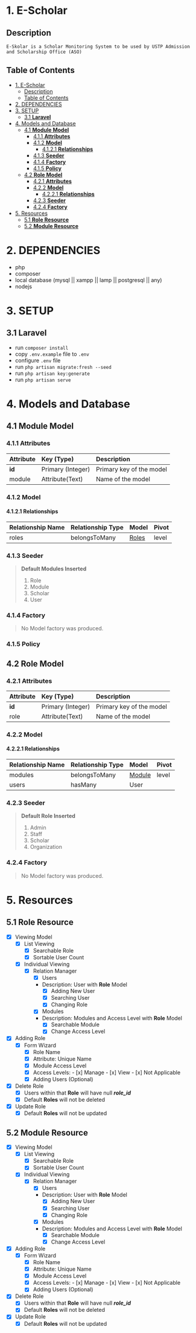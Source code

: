 
# 1. E-Scholar

## Description

    E-Skolar is a Scholar Monitoring System to be used by USTP Admission and Scholarship Office (ASO)

## Table of Contents

- [1. E-Scholar](#1-e-scholar)
  - [Description](#description)
  - [Table of Contents](#table-of-contents)
- [2. DEPENDENCIES](#2-dependencies)
- [3. SETUP](#3-setup)
  - [3.1 **Laravel**](#31-laravel)
- [4. Models and Database](#4-models-and-database)
  - [4.1 **Module Model**](#41-module-model)
    - [4.1.1 **Attributes**](#411-attributes)
    - [4.1.2 **Model**](#412-model)
      - [4.1.2.1 **Relationships**](#4121-relationships)
    - [4.1.3 **Seeder**](#413-seeder)
    - [4.1.4 **Factory**](#414-factory)
    - [4.1.5 **Policy**](#415-policy)
  - [4.2 **Role Model**](#42-role-model)
    - [4.2.1 **Attributes**](#421-attributes)
    - [4.2.2 **Model**](#422-model)
      - [4.2.2.1 **Relationships**](#4221-relationships)
    - [4.2.3 **Seeder**](#423-seeder)
    - [4.2.4 **Factory**](#424-factory)
- [5. Resources](#5-resources)
  - [5.1 **Role Resource**](#51-role-resource)
  - [5.2 **Module Resource**](#52-module-resource)

# 2. DEPENDENCIES

- php
- composer
- local database (mysql || xampp || lamp || postgresql || any)
- nodejs

# 3. SETUP

## 3.1 **Laravel**

- run ``` composer install ```
- copy ``` .env.example ``` file to ``` .env ```
- configure ``` .env ``` file
- run ``` php artisan migrate:fresh --seed ```
- run ``` php artisan key:generate ```
- run ``` php artisan serve ```

# 4. Models and Database

## 4.1 **Module Model**

### 4.1.1 **Attributes**

| Attribute      | Key (Type) | Description |
| :--- | :--- | :--- |
| **id**      | Primary (Integer) | Primary key of the model
| module   | Attribute(Text) | Name of the model

### 4.1.2 **Model**

#### 4.1.2.1 **Relationships**

| Relationship Name      | Relationship Type | Model | Pivot |
| :--- | :--- | :--- | :--- |
| roles      | belongsToMany | [Roles](#42-role-model) | level

### 4.1.3 **Seeder**

> **Default Modules Inserted**
>
> 1. Role
> 2. Module
> 3. Scholar
> 4. User

### 4.1.4 **Factory**

> No Model factory was produced.

### 4.1.5 **Policy**

## 4.2 **Role Model**
  
### 4.2.1 **Attributes**

| Attribute      | Key (Type) | Description |
| :--- | :--- | :--- |
| **id**      | Primary (Integer) | Primary key of the model
| role   | Attribute(Text) | Name of the model

### 4.2.2 **Model**

#### 4.2.2.1 **Relationships**

| Relationship Name      | Relationship Type | Model | Pivot |
| :--- | :--- | :--- | :--- |
| modules      | belongsToMany | [Module](#41-module-model) | level
| users   | hasMany | User

### 4.2.3 **Seeder**

> **Default Role Inserted**
>
>  1. Admin
>  2. Staff
>  3. Scholar
>  4. Organization
  
### 4.2.4 **Factory**

> No Model factory was produced.

# 5. Resources

## 5.1 **Role Resource**

- [x] Viewing Model
  - [x] List Viewing
    - [x] Searchable Role
    - [x] Sortable User Count
  - [x] Individual Viewing
    - [x] Relation Manager
      - [x] Users
      - Description: User with **Role** Model
        - [x] Adding New User
        - [x] Searching User
        - [x] Changing Role
      - [x] Modules
      - Description: Modules and Access Level with **Role** Model
        - [x] Searchable Module
        - [x] Change Access Level
- [x] Adding Role
  - [x] Form Wizard
    - [x]  Role Name
      - [x] Attribute: Unique Name
    - [x]  Module Access Level
      - [x]  Access Levels:
        - [x]  Manage
        - [x]  View
        - [x]  Not Applicable
    - [x]  Adding Users (Optional)
- [x] Delete Role
  - [x] Users within that **Role** will have null ***role_id***
  - [x] Default **Roles** will not be deleted
- [x] Update Role
  - [x] Default **Roles** will not be updated

## 5.2 **Module Resource**

- [x] Viewing Model
  - [x] List Viewing
    - [x] Searchable Role
    - [x] Sortable User Count
  - [x] Individual Viewing
    - [x] Relation Manager
      - [x] Users
      - Description: User with **Role** Model
        - [x] Adding New User
        - [x] Searching User
        - [x] Changing Role
      - [x] Modules
      - Description: Modules and Access Level with **Role** Model
        - [x] Searchable Module
        - [x] Change Access Level
- [x] Adding Role
  - [x] Form Wizard
    - [x]  Role Name
      - [x] Attribute: Unique Name
    - [x]  Module Access Level
      - [x]  Access Levels:
        - [x]  Manage
        - [x]  View
        - [x]  Not Applicable
    - [x]  Adding Users (Optional)
- [x] Delete Role
  - [x] Users within that **Role** will have null ***role_id***
  - [x] Default **Roles** will not be deleted
- [x] Update Role
  - [x] Default **Roles** will not be updated
